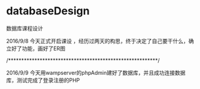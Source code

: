 # databaseDesign
数据库课程设计


2016/9/8
今天正式开启课设 ，经历过两天的构思，终于决定了自己要干什么，确立好了功能，画好了ER图

/*********************************************************/

2016/9/9
今天用wampserver的phpAdmin建好了数据库，并且成功连接数据库，测试完成了登录注册的PHP
